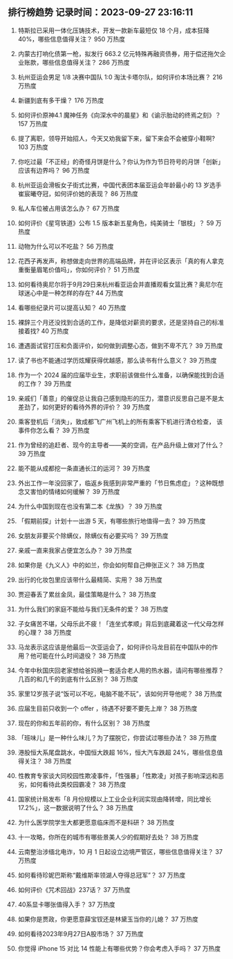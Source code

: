 
## 排行榜趋势 记录时间：2023-09-27 23:16:11
  
  1. 特斯拉已采用一体化压铸技术，开发一款新车最短仅 18 个月，成本狂降 40%，哪些信息值得关注？ 950 万热度
    
  2. 内蒙古打响化债第一枪，拟发行 663.2 亿元特殊再融资债券，用于偿还拖欠企业账款，哪些信息值得关注？ 286 万热度
    
  3. 杭州亚运会男足 1/8 决赛中国队 1:0 淘汰卡塔尔队，如何评价本场比赛？ 216 万热度
    
  4. 新疆到底有多干燥？ 176 万热度
    
  5. 如何评价原神4.1 魔神任务《向深水中的晨星》和《谕示胎动的终焉之刻》？ 157 万热度
    
  6. 提了离职，领导开始招人，今天又劝我留下来，留下来会不会被穿小鞋啊? 103 万热度
    
  7. 你吃过最「不正经」的奇怪月饼是什么？你认为作为节日符号的月饼「创新」应该有边界吗？ 96 万热度
    
  8. 杭州亚运会滑板女子街式比赛，中国代表团本届亚运会年龄最小的 13 岁选手崔宸曦夺冠，如何评价她的表现？ 86 万热度
    
  9. 私人车位被占用该怎么办？ 67 万热度
    
  10. 如何评价《星穹铁道》公布 1.5 版本新五星角色，纯美骑士「银枝」？ 59 万热度
    
  11. 动物为什么可以不吃盐？ 56 万热度
    
  12. 花西子再发声，称想做走向世界的高端品牌，并在评论区表示「真的有人拿克重衡量眉笔价值吗」，你如何评价？ 51 万热度
    
  13. 如何看待奥尼尔将于9月29日来杭州看亚运会并直播观看女篮比赛？奥尼尔在球迷心中是一种怎样的存在? 44 万热度
    
  14. 看哪些纪录片可以提高认知？ 40 万热度
    
  15. 裸辞三个月还没找到合适的工作，是降低对薪资的要求，还是坚持自己的标准接着找? 40 万热度
    
  16. 遭遇面试官打压和负面评价，如何做到调整心态，做到不卑不亢？ 39 万热度
    
  17. 读了书也不能通过学历炫耀获得优越感，那么读书有什么意义？ 39 万热度
    
  18. 作为一个 2024 届的应届毕业生，求职前该做些什么准备，以确保能找到合适的工作？ 39 万热度
    
  19. 亲戚们「善意」的催促总让我自己感到隐形的压力，潜意识反思自己是不是太差劲了，如何更好的看待外界的评价？ 39 万热度
    
  20. 乘客登机后「消失」，致成都飞广州飞机上的所有乘客下机进行清仓检查， 该事件你怎么看？ 39 万热度
    
  21. 作为曾经的追赶者、现今的主导者——美的空调，在产品升级上做对了什么？ 39 万热度
    
  22. 能不能从成都挖一条直通长江的运河？ 39 万热度
    
  23. 外出工作一年没回家了，临返乡我感到非常严重的「节日焦虑症」？这种既想念又害怕的情绪如何缓解？ 39 万热度
    
  24. 为什么中国到现在也没有第二本《龙族》？ 39 万热度
    
  25. 「假期前探」计划十一出游 5 天，有哪些旅行地值得一去？ 39 万热度
    
  26. 女朋友非要买个除螨仪，除螨仪有必要买吗？ 39 万热度
    
  27. 亲戚一直来我家占便宜怎么办？ 39 万热度
    
  28. 如果你是《九义人》中的如兰，你会如何帮自己伸张正义？ 38 万热度
    
  29. 出行的化妆包里应该带什么最精简、实用？ 38 万热度
    
  30. 贾迎春丢了累丝金凤，最佳策略是什么？ 38 万热度
    
  31. 为什么我们的家庭不能给与我们无条件的爱？ 38 万热度
    
  32. 子女痛苦不堪，父母乐此不疲！「连坐式孝顺」背后到底藏着这一代父母怎样的心理？ 38 万热度
    
  33. 马龙表示这应该是他最后一次亚运会了，如何评价马龙目前在中国队中的作用？他可能在什么时间退役？ 38 万热度
    
  34. 今年中秋国庆回老家想给爸妈换一套适合老人用的热水器，请问有哪些推荐？几百的和几千的到底有什么区别？ 38 万热度
    
  35. 家里12岁孩子说“饭可以不吃，电脑不能不玩”，该如何开导他呢？ 38 万热度
    
  36. 应届生目前只收到一个 offer ，待遇不好要不要先上岸？ 38 万热度
    
  37. 现在的你和五年前的你，有什么区别？ 38 万热度
    
  38. 「班味儿」是一种什么味儿？为了摆脱它，你尝试过哪些办法？ 38 万热度
    
  39. 港股恒大系尾盘跳水，中国恒大跌超 16%，恒大汽车跌超 24%，哪些信息值得关注？ 38 万热度
    
  40. 性教育专家谈大同校园性欺凌事件，「性强暴」「性欺凌」对孩子影响深远和恶劣，如何看待此类校园霸凌？ 38 万热度
    
  41. 国家统计局发布「8 月份规模以上工业企业利润实现由降转增，同比增长 17.2%」，这一数据说明了什么？ 38 万热度
    
  42. 为什么医学院学生大都更愿意临床而不是科研？ 38 万热度
    
  43. 十一攻略，你所在的城市有哪些景美人少的假期好去处？ 38 万热度
    
  44. 云南整治涉缅北电诈，10 月 1 日起设立边境严管区，哪些信息值得关注？ 37 万热度
    
  45. 如何看待珍妮巴斯称“戴维斯率领湖人夺得总冠军”？ 37 万热度
    
  46. 如何评价《咒术回战》237话？ 37 万热度
    
  47. 40系显卡哪张值得入手？ 37 万热度
    
  48. 如果你是贾政，你更愿意薛宝钗还是林黛玉当你的儿媳？ 37 万热度
    
  49. 如何看待2023年9月27日A股市场？ 37 万热度
    
  50. 你觉得 iPhone 15 对比 14 性能上有哪些优势？你会考虑入手吗？ 37 万热度
    